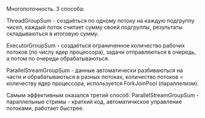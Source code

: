 Многопоточность.
3 способа:

ThreadGroupSum - создаёться по одному потоку на каждую подгруппу чисел, каждый поток считает сумму своей подгруппы, результаты складываються в итоговую сумму.

ExecutorGroupSum - создаёться ограниченное количество рабочих потоков (по числу ядер процессора), задачи отправляються в очередь, а потом по очереди обрабатываються.

ParallelStreamGroupSum - данные автоматически разбиваються на части и обрабатываються в разных потоках, количество потоков = количеству ядер процессора, используется ForkJoinPool (параллелизм).

Самым эффективным оказался третий способ: ParallelStreamGroupSum - параллельные стримы - краткий код, автоматичкское управление потоками, работает быстрее.
